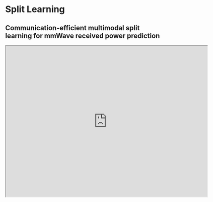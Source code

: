 # Split Learning

## Communication-efficient multimodal split learning for mmWave received power prediction

<iframe src="https://drive.google.com/file/d/1Y54v3DY9DOQcSkMIHg7vB5exhq6Dgpkg/preview" width="640" height="480"></iframe>
